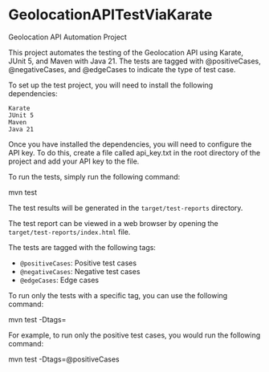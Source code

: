 # GeolocationAPITestViaKarate

Geolocation API Automation Project

This project automates the testing of the Geolocation API using Karate, JUnit 5, and Maven with Java 21. The tests are tagged with @positiveCases, @negativeCases, and @edgeCases to indicate the type of test case.

To set up the test project, you will need to install the following dependencies:

    Karate
    JUnit 5
    Maven
    Java 21

Once you have installed the dependencies, you will need to configure the API key. To do this, create a file called api_key.txt in the root directory of the project and add your API key to the file.

To run the tests, simply run the following command:

mvn test


The test results will be generated in the `target/test-reports` directory.

The test report can be viewed in a web browser by opening the `target/test-reports/index.html` file.

The tests are tagged with the following tags:

* `@positiveCases`: Positive test cases
* `@negativeCases`: Negative test cases
* `@edgeCases`: Edge cases

To run only the tests with a specific tag, you can use the following command:

mvn test -Dtags=<tag>


For example, to run only the positive test cases, you would run the following command:

mvn test -Dtags=@positiveCases
